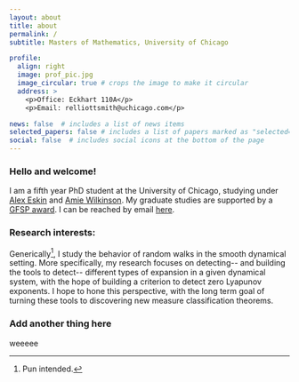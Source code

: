 ```yaml
---
layout: about
title: about
permalink: /
subtitle: Masters of Mathematics, University of Chicago

profile:
  align: right
  image: prof_pic.jpg
  image_circular: true # crops the image to make it circular
  address: >
    <p>Office: Eckhart 110A</p>
    <p>Email: relliottsmith@uchicago.com</p>

news: false  # includes a list of news items
selected_papers: false # includes a list of papers marked as "selected={true}"
social: false  # includes social icons at the bottom of the page
---
```


### Hello and welcome! 
I am a fifth year PhD student at the University of Chicago, studying under [Alex Eskin](http://www.math.uchicago.edu/~eskin/) and [Amie Wilkinson](https://math.uchicago.edu/~wilkinso/). My graduate studies are supported by a [GFSP award](https://stemfellowships.org). I can be reached by email [here](mailto:relliottsmith@uchicago.edu). 

### Research interests: 
Generically[^1], I study the behavior of random walks in the smooth dynamical setting. More specifically, my research focuses on detecting-- and building the tools to detect-- different types of expansion in a given dynamical system, with the hope of building a criterion to detect zero Lyapunov exponents. I hope to hone this perspective, with the long term goal of turning these tools to discovering new measure classification theorems. 

### Add another thing here
weeeee








[^1]: Pun intended.


